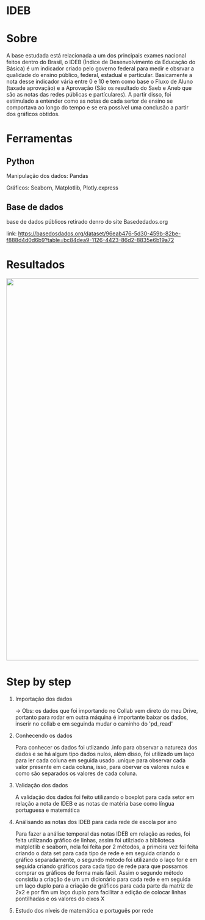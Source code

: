 # IDEB

# Sobre
A base estudada está relacionada a um dos principais exames nacional feitos dentro do Brasil, o IDEB (Índice de Desenvolvimento da Educação do Básica) é um indicador criado pelo governo federal para medir e obsrvar a qualidade do ensino público, federal, estadual e partícular. Basicamente a nota desse indicador vária entre 0 e 10 e tem como base o Fluxo de Aluno (taxade aprovação) e a Aprovação (São os resultado do Saeb e Aneb que são as notas das redes públicas e partículares).
A partir disso, foi estímulado a entender como as notas de cada sertor de ensino se comportava ao longo do tempo e se era possível uma conclusão a partir dos gráficos obtidos.

# Ferramentas
## Python
Manipulação dos dados: Pandas

Gráficos: Seaborn, Matplotlib, Plotly.express
## Base de dados
base de dados públicos retirado denro do site Basededados.org

link: https://basedosdados.org/dataset/96eab476-5d30-459b-82be-f888d4d0d6b9?table=bc84dea9-1126-4423-86d2-8835e6b19a72


# Resultados
<div align="center">
<img src="https://github.com/renanwta/IDEB/assets/161327900/7b90c3aa-9bdd-4830-b5cf-4509ad09df55" width="1000px" />
</div>

# Step by step
1. Importação dos dados

   -> Obs: os dados que foi importando no Collab vem direto do meu Drive, portanto para rodar em outra máquina é importante baixar os dados, inserir no collab e em seguinda mudar o caminho do 'pd_read'
   
3. Conhecendo os dados

   Para conhecer os dados foi utlizando .info para observar a natureza dos dados e se há algum tipo dados nulos, além disso, foi utilizado um laço para ler cada coluna em seguida usado .unique para observar cada valor presente em cada coluna, isso, para obervar os valores nulos e como são separados os valores de cada coluna.
   
5. Validação dos dados

   A validação dos dados foi feito utilizando o boxplot para cada setor em relação a nota de IDEB e as notas de matéria base como língua portuguesa e matemática
   
6. Análisando as notas dos IDEB para cada rede de escola por ano

   Para fazer a análise temporal das notas IDEB em relação as redes, foi feita utilizando gráfico de linhas, assim foi utilziado a biblioteca matplotlib e seaborn, nela foi feita por 2 métodos, a primeira vez foi feita criando o data set para cada tipo de rede e em seguida criando o gráfico separadamente, o segundo método foi utilizando o laço for e em seguida criando gráficos para cada tipo de rede para que possamos comprar os gráficos de forma mais fácil.
   Assim o segundo método consistiu a criação de um um dicionário para cada rede e em seguida um laço duplo para a criação de gráficos para cada parte da matriz de 2x2 e por fim um laço duplo para facilitar a edição de colocar linhas pontilhadas e os valores do eixos X
   
8. Estudo dos níveis de matemática e português por rede 


